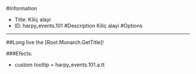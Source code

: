 #Information
 - Title: Kiliç alayi
 - ID: harpy_events.101
#Description
Kiliç alayi
#Options

___
##Long live the [Root.Monarch.GetTitle]!

###Efects:<ul><li>custom tooltip = harpy_events.101.a.tt</li></ul>
